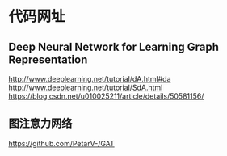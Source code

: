 # 代码网址

## Deep Neural Network for Learning Graph Representation

<http://www.deeplearning.net/tutorial/dA.html#da>
<http://www.deeplearning.net/tutorial/SdA.html>
<https://blog.csdn.net/u010025211/article/details/50581156/>

## 图注意力网络

<https://github.com/PetarV-/GAT>
